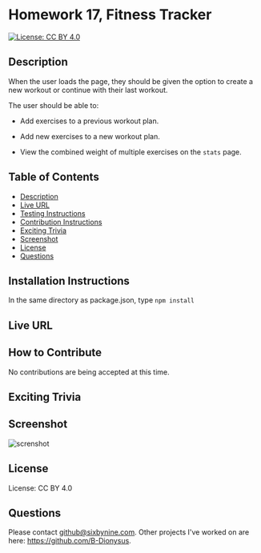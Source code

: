 # Homework 17, Fitness Tracker
[![License: CC BY 4.0](https://img.shields.io/badge/License-CC%20BY%204.0-lightgrey.svg)](https://creativecommons.org/licenses/by/4.0/)
## Description
When the user loads the page, they should be given the option to create a new workout or continue with their last workout.

The user should be able to:

  * Add exercises to a previous workout plan.

  * Add new exercises to a new workout plan.

  * View the combined weight of multiple exercises on the `stats` page.

## Table of Contents
* [Description](#description)
* [Live URL](#Live%20URL)
* [Testing Instructions](#Testing%20Instructions)
* [Contribution Instructions](#How%20to%20Contribute)
* [Exciting Trivia](#Exciting%20Trivia)
* [Screenshot](#Screenshot)
* [License](#License)
* [Questions](#Questions)
## Installation Instructions
In the same directory as package.json, type ```npm install```
## Live URL

## How to Contribute
No contributions are being accepted at this time.
## Exciting Trivia

## Screenshot
![screnshot](./public/assets/img/screenshot.PNG)
## License
License: CC BY 4.0
## Questions
Please contact github@sixbynine.com.
Other projects I've worked on are here: https://github.com/B-Dionysus.